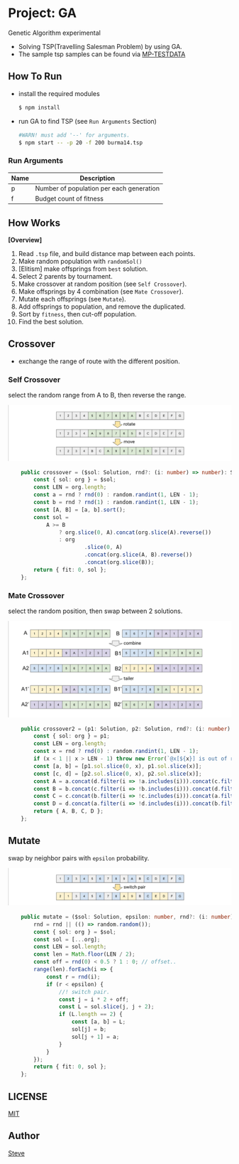 # Project: GA

Genetic Algorithm experimental

- Solving TSP(Travelling Salesman Problem) by using GA.
- The sample tsp samples can be found via [MP-TESTDATA](http://elib.zib.de/pub/mp-testdata/tsp/tsplib/tsp/index.html)


## How To Run

* install the required modules

    ```sh
    $ npm install
    ```

* run GA to find TSP (see `Run Arguments` Section)

    ```sh
    #WARN! must add '--' for arguments.
    $ npm start -- -p 20 -f 200 burma14.tsp
    ```


### Run Arguments

| Name      | Description |
|--         |--  |
| p         | Number of population per each generation |
| f         | Budget count of fitness |


## How Works

**[Overview]**

1. Read `.tsp` file, and build distance map between each points.
1. Make random population with `randomSol()`
1. [Elitism] make offsprings from `best` solution.
1. Select 2 parents by tournament.
1. Make crossover at random position (see `Self Crossover`).
1. Make offsprings by 4 combination (see `Mate Crossover`).
1. Mutate each offsprings (see `Mutate`).
1. Add offsprings to population, and remove the duplicated.
1. Sort by `fitness`, then cut-off population.
1. Find the best solution.


## Crossover

- exchange the range of route with the different position.


### Self Crossover

select the random range from A to B, then reverse the range.

![](assets/crossover.png)

```ts
    public crossover = ($sol: Solution, rnd?: (i: number) => number): Solution => {
        const { sol: org } = $sol;
        const LEN = org.length;
        const a = rnd ? rnd(0) : random.randint(1, LEN - 1);
        const b = rnd ? rnd(1) : random.randint(1, LEN - 1);
        const [A, B] = [a, b].sort();
        const sol =
            A >= B
                ? org.slice(0, A).concat(org.slice(A).reverse())
                : org
                        .slice(0, A)
                        .concat(org.slice(A, B).reverse())
                        .concat(org.slice(B));
        return { fit: 0, sol };
    };
```


### Mate Crossover

select the random position, then swap between 2 solutions.

![](assets/crossover2.png)

```ts
    public crossover2 = (p1: Solution, p2: Solution, rnd?: (i: number) => number) => {
        const { sol: org } = p1;
        const LEN = org.length;
        const x = rnd ? rnd(0) : random.randint(1, LEN - 1);
        if (x < 1 || x > LEN - 1) throw new Error(`@x[${x}] is out of range[1,${LEN - 1}]`);
        const [a, b] = [p1.sol.slice(0, x), p1.sol.slice(x)];
        const [c, d] = [p2.sol.slice(0, x), p2.sol.slice(x)];
        const A = a.concat(d.filter(i => !a.includes(i))).concat(c.filter(i => !a.includes(i)));
        const B = b.concat(c.filter(i => !b.includes(i))).concat(d.filter(i => !b.includes(i)));
        const C = c.concat(b.filter(i => !c.includes(i))).concat(a.filter(i => !c.includes(i)));
        const D = d.concat(a.filter(i => !d.includes(i))).concat(b.filter(i => !d.includes(i)));
        return { A, B, C, D };
    };
```

## Mutate

swap by neighbor pairs with `epsilon` probability. 

![](assets/mutate.png)

```ts
    public mutate = ($sol: Solution, epsilon: number, rnd?: (i: number) => number): Solution => {
        rnd = rnd || (() => random.random());
        const { sol: org } = $sol;
        const sol = [...org];
        const LEN = sol.length;
        const len = Math.floor(LEN / 2);
        const off = rnd(0) < 0.5 ? 1 : 0; // offset..
        range(len).forEach(i => {
            const r = rnd(i);
            if (r < epsilon) {
                //! switch pair.
                const j = i * 2 + off;
                const L = sol.slice(j, j + 2);
                if (L.length == 2) {
                    const [a, b] = L;
                    sol[j] = b;
                    sol[j + 1] = a;
                }
            }
        });
        return { fit: 0, sol };
    };
```




## LICENSE

[MIT](http://opensource.org/licenses/MIT)


## Author

[Steve](steve@lemoncloud.io)
